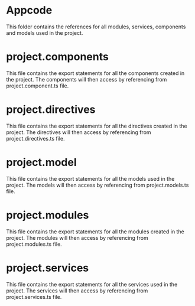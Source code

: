 # Appcode

This folder contains the references for all modules, services, components and models used in the project.

# project.components

This file contains the export statements for all the components created in the project. The components will then access by referencing from project.component.ts file.

# project.directives

This file contains the export statements for all the directives created in the project. The directives will then access by referencing from project.directives.ts file.

# project.model

This file contains the export statements for all the models used in the project. The models will then access by referencing from project.models.ts file.

# project.modules

This file contains the export statements for all the modules created in the project. The modules  will then access by referencing from project.modules.ts file.

# project.services

This file contains the export statements for all the services used in the project. The services  will then access by referencing from project.services.ts file.

